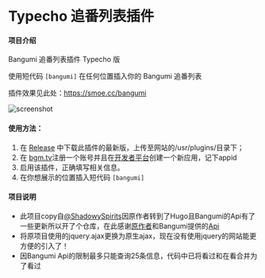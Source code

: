 # Typecho 追番列表插件

#### 项目介绍
Bangumi 追番列表插件 Typecho 版

使用短代码 `[bangumi]` 在任何位置插入你的 Bangumi 追番列表

插件效果见此处：https://smoe.cc/bangumi

![screenshot](https://smoe.cc/usr/uploads/2021/12/2220208987.webp)

#### 使用方法：

  1. 在 [Release](https://github.com/BapiGso/BangumiList/releases) 中下载此插件的最新版，上传至网站的/usr/plugins/目录下；
  2. 在 [bgm.tv](https://bgm.tv/)注册一个账号并且在[开发者平台](https://bgm.tv/dev/app)创建一个新应用，记下appid
  3. 启用该插件，正确填写相关信息。
  4. 在你想展示的位置插入短代码 `[bangumi]`
  
  
#### 项目说明
 - 此项目copy自[@ShadowySpirits](https://github.com/ShadowySpirits/BangumiList)因原作者转到了Hugo且Bangumi的Api有了一些更新所以开了个仓库，在此感谢[原作者](https://github.com/ShadowySpirits)和Bangumi提供的[Api](https://github.com/bangumi/api)
 - 将原项目使用的jquery.ajax更换为原生ajax，现在没有使用jquery的网站能更方便的引入了！
 - 因Bangumi Api的限制最多只能查询25条信息，代码中已将看过和在看合并为了看过
